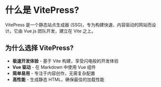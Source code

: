 # 什么是 VitePress?

VitePress 是一个静态站点生成器 (SSG)，专为构建快速、内容驱动的网站而设计。它由 Vue.js 团队开发，建立在 Vite 之上。

## 为什么选择 VitePress?

- **极速开发体验** - 基于 Vite 构建，享受闪电般的开发体验
- **Vue 驱动** - 在 Markdown 中使用 Vue 组件
- **简单易用** - 专注于内容创作，无需复杂配置
- **高性能** - 生成静态 HTML，确保最佳的加载性能
